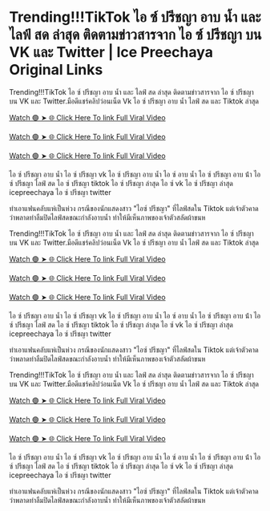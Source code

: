 # Trending!!!TikTok ไอ ซ์ ปรีชญา อาบ น้ำ และ ไลฟ์ สด ล่าสุด ติดตามข่าวสารจาก ไอ ซ์ ปรีชญา บน VK และ Twitter | Ice Preechaya Original Links

Trending!!!TikTok ไอ ซ์ ปรีชญา อาบ น้ำ และ ไลฟ์ สด ล่าสุด ติดตามข่าวสารจาก ไอ ซ์ ปรีชญา บน VK และ Twitter.มือดีแชร์คลิปว่อนเน็ต Vk
ไอ ซ์ ปรีชญา อาบ น้ำ ไลฟ์ สด และ Tiktok ล่าสุด

[Watch 🟢 ➤ 🌐 Click Here To link Full Viral Video](https://ivooxnews.today/leak-video-vk/)

[Watch 🟢 ➤ 🌐 Click Here To link Full Viral Video](https://ivooxnews.today/leak-video-vk/)

[Watch 🟢 ➤ 🌐 Click Here To link Full Viral Video](https://ivooxnews.today/leak-video-vk/)

ไอ ซ์ ปรีชญา อาบ น้ำ
ไอ ซ์ ปรีชญา vk
ไอ ซ์ ปรีชญา อาบ น้ำ
ไอ ซ์ อาบ น้ำ
ไอ ซ์ ปรีชญา อาบ น้ํา
ไอ ซ์ ปรีชญา ไลฟ์ สด
ไอ ซ์ ปรีชญา tiktok
ไอ ซ์ ปรีชญา ล่าสุด
ไอ ซ์ vk
ไอ ซ์ ปรีชญา ล่าสุด
icepreechaya
ไอ ซ์ ปรีชญา twitter

ทำเอาแฟนคลับแห่เป็นห่วง กรณีของนักแสดงสาว "ไอซ์ ปรีชญา" ที่ไลฟ์สดใน Tiktok แต่เจ้าตัวคาดว่าพลาดท่าลืมปิดไลฟ์สดขณะกำลังอาบน้ำ ทำให้มีเห็นภาพของเจ้าตัวสลัดผ้าขนห

Trending!!!TikTok ไอ ซ์ ปรีชญา อาบ น้ำ และ ไลฟ์ สด ล่าสุด ติดตามข่าวสารจาก ไอ ซ์ ปรีชญา บน VK และ Twitter.มือดีแชร์คลิปว่อนเน็ต Vk
ไอ ซ์ ปรีชญา อาบ น้ำ ไลฟ์ สด และ Tiktok ล่าสุด

[Watch 🟢 ➤ 🌐 Click Here To link Full Viral Video](https://ivooxnews.today/leak-video-vk/)

[Watch 🟢 ➤ 🌐 Click Here To link Full Viral Video](https://ivooxnews.today/leak-video-vk/)

[Watch 🟢 ➤ 🌐 Click Here To link Full Viral Video](https://ivooxnews.today/leak-video-vk/)

ไอ ซ์ ปรีชญา อาบ น้ำ
ไอ ซ์ ปรีชญา vk
ไอ ซ์ ปรีชญา อาบ น้ำ
ไอ ซ์ อาบ น้ำ
ไอ ซ์ ปรีชญา อาบ น้ํา
ไอ ซ์ ปรีชญา ไลฟ์ สด
ไอ ซ์ ปรีชญา tiktok
ไอ ซ์ ปรีชญา ล่าสุด
ไอ ซ์ vk
ไอ ซ์ ปรีชญา ล่าสุด
icepreechaya
ไอ ซ์ ปรีชญา twitter

ทำเอาแฟนคลับแห่เป็นห่วง กรณีของนักแสดงสาว "ไอซ์ ปรีชญา" ที่ไลฟ์สดใน Tiktok แต่เจ้าตัวคาดว่าพลาดท่าลืมปิดไลฟ์สดขณะกำลังอาบน้ำ ทำให้มีเห็นภาพของเจ้าตัวสลัดผ้าขนห

Trending!!!TikTok ไอ ซ์ ปรีชญา อาบ น้ำ และ ไลฟ์ สด ล่าสุด ติดตามข่าวสารจาก ไอ ซ์ ปรีชญา บน VK และ Twitter.มือดีแชร์คลิปว่อนเน็ต Vk
ไอ ซ์ ปรีชญา อาบ น้ำ ไลฟ์ สด และ Tiktok ล่าสุด

[Watch 🟢 ➤ 🌐 Click Here To link Full Viral Video](https://ivooxnews.today/leak-video-vk/)

[Watch 🟢 ➤ 🌐 Click Here To link Full Viral Video](https://ivooxnews.today/leak-video-vk/)

[Watch 🟢 ➤ 🌐 Click Here To link Full Viral Video](https://ivooxnews.today/leak-video-vk/)

ไอ ซ์ ปรีชญา อาบ น้ำ
ไอ ซ์ ปรีชญา vk
ไอ ซ์ ปรีชญา อาบ น้ำ
ไอ ซ์ อาบ น้ำ
ไอ ซ์ ปรีชญา อาบ น้ํา
ไอ ซ์ ปรีชญา ไลฟ์ สด
ไอ ซ์ ปรีชญา tiktok
ไอ ซ์ ปรีชญา ล่าสุด
ไอ ซ์ vk
ไอ ซ์ ปรีชญา ล่าสุด
icepreechaya
ไอ ซ์ ปรีชญา twitter

ทำเอาแฟนคลับแห่เป็นห่วง กรณีของนักแสดงสาว "ไอซ์ ปรีชญา" ที่ไลฟ์สดใน Tiktok แต่เจ้าตัวคาดว่าพลาดท่าลืมปิดไลฟ์สดขณะกำลังอาบน้ำ ทำให้มีเห็นภาพของเจ้าตัวสลัดผ้าขนห
